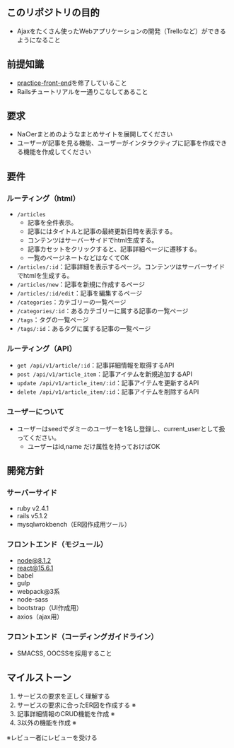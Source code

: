 ## このリポジトリの目的

- Ajaxをたくさん使ったWebアプリケーションの開発（Trelloなど）ができるようになること

## 前提知識

- <a href="https://github.com/es335ab/practice-front-end">practice-front-end</a>を修了していること
- Railsチュートリアルを一通りこなしてあること

## 要求

- Na○erまとめのようなまとめサイトを展開してください
- ユーザーが記事を見る機能、ユーザーがインタラクティブに記事を作成できる機能を作成してください

## 要件

### ルーティング（html）

- `/articles`
  - 記事を全件表示。
  - 記事にはタイトルと記事の最終更新日時を表示する。
  - コンテンツはサーバーサイドでhtml生成する。
  - 記事カセットをクリックすると、記事詳細ページに遷移する。
  - 一覧のページネートなどはなくてOK
- `/articles/:id`：記事詳細を表示するページ。コンテンツはサーバーサイドでhtmlを生成する。
- `/articles/new`：記事を新規に作成するページ
- `/articles/:id/edit`：記事を編集するページ
- `/categories`：カテゴリーの一覧ページ
- `/categories/:id`：あるカテゴリーに属する記事の一覧ページ
- `/tags`：タグの一覧ページ
- `/tags/:id`：あるタグに属する記事の一覧ページ

### ルーティング（API）

- `get /api/v1/article/:id`：記事詳細情報を取得するAPI
- `post /api/v1/article_item`：記事アイテムを新規追加するAPI
- `update /api/v1/article_item/:id`：記事アイテムを更新するAPI
- `delete /api/v1/article_item/:id`：記事アイテムを削除するAPI

### ユーザーについて

- ユーザーはseedでダミーのユーザーを1名し登録し、current_userとして扱ってください。
  - ユーザーはid,name だけ属性を持っておけばOK

## 開発方針

### サーバーサイド

- ruby v2.4.1
- rails v5.1.2
- mysqlwrokbench（ER図作成用ツール）

### フロントエンド（モジュール）

- node@8.1.2
- react@15.6.1
- babel
- gulp
- webpack@3系
- node-sass
- bootstrap（UI作成用）
- axios（ajax用）

### フロントエンド（コーディングガイドライン）

- SMACSS, OOCSSを採用すること

## マイルストーン

1. サービスの要求を正しく理解する
2. サービスの要求に合ったER図を作成する ※
3. 記事詳細情報のCRUD機能を作成 ※
4. 3以外の機能を作成 ※

※レビュー者にレビューを受ける
